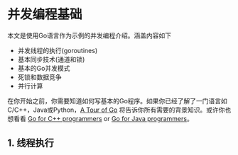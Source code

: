 # 并发编程基础

本文是使用Go语言作为示例的并发编程介绍。涵盖内容如下

- 并发线程的执行(goroutines)
- 基本同步技术(通道和锁)
- 基本的Go并发模式
- 死锁和数据竞争
- 并行计算

在你开始之前，你需要知道如何写基本的Go程序。如果你已经了解了一门语言如C/C++，Java或Python，[A Tour of Go](http://tour.golang.org/) 将告诉你所有需要的背景知识。或许你也想看看 [Go for C++ programmers](http://code.google.com/p/go-wiki/wiki/GoForCPPProgrammers) or [Go for Java programmers](http://www.nada.kth.se/%7Esnilsson/go_for_java_programmers/)。

## 1. 线程执行

